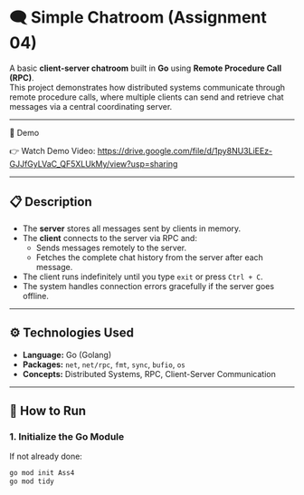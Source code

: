 # 🗨️ Simple Chatroom (Assignment 04)

A basic **client-server chatroom** built in **Go** using **Remote Procedure Call (RPC)**.  
This project demonstrates how distributed systems communicate through remote procedure calls, where multiple clients can send and retrieve chat messages via a central coordinating server.

---

🎥 Demo

👉 Watch Demo Video: https://drive.google.com/file/d/1py8NU3LiEEz-GJJfGyLVaC_QF5XLUkMy/view?usp=sharing

----

## 📋 Description

- The **server** stores all messages sent by clients in memory.
- The **client** connects to the server via RPC and:
  - Sends messages remotely to the server.
  - Fetches the complete chat history from the server after each message.
- The client runs indefinitely until you type `exit` or press `Ctrl + C`.
- The system handles connection errors gracefully if the server goes offline.

---

## ⚙️ Technologies Used

- **Language:** Go (Golang)
- **Packages:** `net`, `net/rpc`, `fmt`, `sync`, `bufio`, `os`
- **Concepts:** Distributed Systems, RPC, Client-Server Communication

---

## 🚀 How to Run

### 1. Initialize the Go Module  
If not already done:  
```bash
go mod init Ass4
go mod tidy
